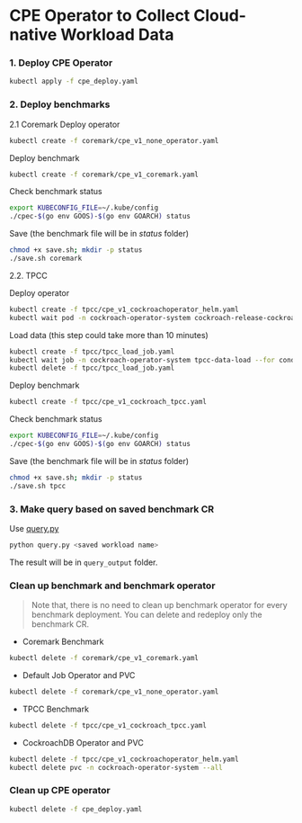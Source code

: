 # CPE Operator to Collect Cloud-native Workload Data
### 1. Deploy CPE Operator
```bash
kubectl apply -f cpe_deploy.yaml
```
### 2. Deploy benchmarks
2.1 Coremark
Deploy operator
```bash
kubectl create -f coremark/cpe_v1_none_operator.yaml
```

Deploy benchmark
```bash
kubectl create -f coremark/cpe_v1_coremark.yaml
```

Check benchmark status
```bash
export KUBECONFIG_FILE=~/.kube/config
./cpec-$(go env GOOS)-$(go env GOARCH) status
```

Save (the benchmark file will be in *status* folder)
```bash
chmod +x save.sh; mkdir -p status
./save.sh coremark
```

2.2. TPCC

Deploy operator
```bash
kubectl create -f tpcc/cpe_v1_cockroachoperator_helm.yaml
kubectl wait pod -n cockroach-operator-system cockroach-release-cockroachdb-0 --for condition=ready --timeout=90s
```

Load data (this step could take more than 10 minutes)
```bash
kubectl create -f tpcc/tpcc_load_job.yaml
kubectl wait job -n cockroach-operator-system tpcc-data-load --for condition=complete --timeout=-1s
kubectl delete -f tpcc/tpcc_load_job.yaml
```

Deploy benchmark
```bash
kubectl create -f tpcc/cpe_v1_cockroach_tpcc.yaml
```

Check benchmark status
```bash
export KUBECONFIG_FILE=~/.kube/config
./cpec-$(go env GOOS)-$(go env GOARCH) status
```

Save (the benchmark file will be in *status* folder)
```bash
chmod +x save.sh; mkdir -p status
./save.sh tpcc
```

### 3. Make query based on saved benchmark CR

Use [query.py](../data/netsres59/query.py)
```bash
python query.py <saved workload name>
```

The result will be in `query_output` folder.

### Clean up benchmark and benchmark operator
> Note that, there is no need to clean up benchmark operator for every benchmark deployment.
You can delete and redeploy only the benchmark CR.

- Coremark Benchmark
```bash
kubectl delete -f coremark/cpe_v1_coremark.yaml
```
- Default Job Operator and PVC
```bash
kubectl delete -f coremark/cpe_v1_none_operator.yaml
```
- TPCC Benchmark
```bash
kubectl delete -f tpcc/cpe_v1_cockroach_tpcc.yaml
```
- CockroachDB Operator and PVC
```bash
kubectl delete -f tpcc/cpe_v1_cockroachoperator_helm.yaml
kubectl delete pvc -n cockroach-operator-system --all
```

### Clean up CPE operator
```bash
kubectl delete -f cpe_deploy.yaml
```